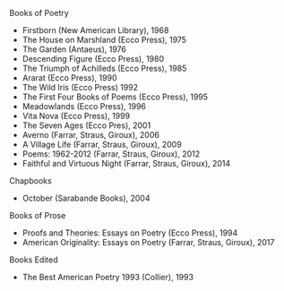 Books of Poetry
- Firstborn (New American Library), 1968
- The House on Marshland (Ecco Press), 1975
- The Garden (Antaeus), 1976
- Descending Figure (Ecco Press), 1980
- The Triumph of Achilleds (Ecco Press), 1985
- Ararat (Ecco Press), 1990
- The Wild Iris (Ecco Press) 1992
- The First Four Books of Poems (Ecco Press), 1995
- Meadowlands (Ecco Press), 1996
- Vita Nova (Ecco Press), 1999
- The Seven Ages (Ecco Pres), 2001
- Averno (Farrar, Straus, Giroux), 2006
- A Village Life (Farrar, Straus, Giroux), 2009
- Poems: 1962-2012 (Farrar, Straus, Giroux), 2012
- Faithful and Virtuous Night (Farrar, Straus, Giroux), 2014


Chapbooks
- October (Sarabande Books), 2004


Books of Prose
- Proofs and Theories: Essays on Poetry (Ecco Press), 1994
- American Originality: Essays on Poetry (Farrar, Straus, Giroux), 2017

Books Edited
- The Best American Poetry 1993 (Collier), 1993

